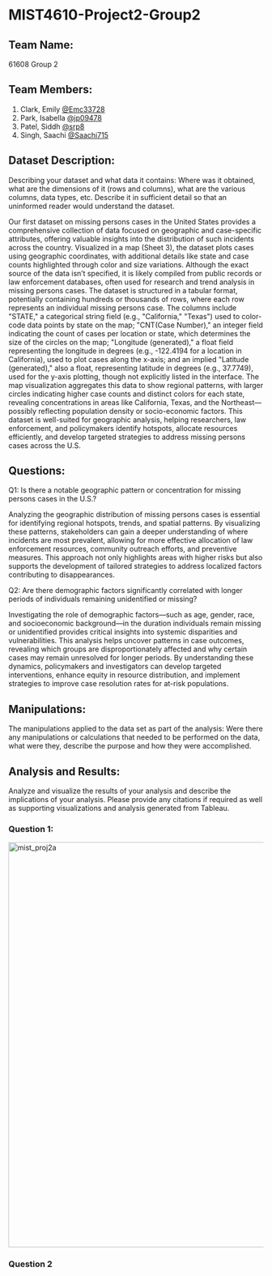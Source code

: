 # MIST4610-Project2-Group2

## Team Name:
61608 Group 2

## Team Members:
1. Clark, Emily [@Emc33728](https://github.com/Emc33728)
2. Park, Isabella [@jp09478](https://github.com/jp09478)
3. Patel, Siddh [@srp8](https://github.com/srp8)
4. Singh, Saachi [@Saachi715](https://github.com/Saachi715)

## Dataset Description: 
Describing your dataset and what data it contains:
Where was it obtained, what are the dimensions of it (rows and columns), what are the various
columns, data types, etc. Describe it in sufficient detail so that an uninformed reader would
understand the dataset.

Our first dataset on missing persons cases in the United States provides a comprehensive collection of data focused on geographic and case-specific attributes, offering valuable insights into the distribution of such incidents across the country. Visualized in a map (Sheet 3), the dataset plots cases using geographic coordinates, with additional details like state and case counts highlighted through color and size variations. Although the exact source of the data isn’t specified, it is likely compiled from public records or law enforcement databases, often used for research and trend analysis in missing persons cases. The dataset is structured in a tabular format, potentially containing hundreds or thousands of rows, where each row represents an individual missing persons case. The columns include "STATE," a categorical string field (e.g., "California," "Texas") used to color-code data points by state on the map; "CNT(Case Number)," an integer field indicating the count of cases per location or state, which determines the size of the circles on the map; "Longitude (generated)," a float field representing the longitude in degrees (e.g., -122.4194 for a location in California), used to plot cases along the x-axis; and an implied "Latitude (generated)," also a float, representing latitude in degrees (e.g., 37.7749), used for the y-axis plotting, though not explicitly listed in the interface. The map visualization aggregates this data to show regional patterns, with larger circles indicating higher case counts and distinct colors for each state, revealing concentrations in areas like California, Texas, and the Northeast—possibly reflecting population density or socio-economic factors. This dataset is well-suited for geographic analysis, helping researchers, law enforcement, and policymakers identify hotspots, allocate resources efficiently, and develop targeted strategies to address missing persons cases across the U.S.


## Questions:

Q1: Is there a notable geographic pattern or concentration for missing persons cases in the U.S.?

Analyzing the geographic distribution of missing persons cases is essential for identifying regional hotspots, trends, and spatial patterns. By visualizing these patterns, stakeholders can gain a deeper understanding of where incidents are most prevalent, allowing for more effective allocation of law enforcement resources, community outreach efforts, and preventive measures. This approach not only highlights areas with higher risks but also supports the development of tailored strategies to address localized factors contributing to disappearances.

Q2: Are there demographic factors significantly correlated with longer periods of individuals remaining unidentified or missing?

Investigating the role of demographic factors—such as age, gender, race, and socioeconomic background—in the duration individuals remain missing or unidentified provides critical insights into systemic disparities and vulnerabilities. This analysis helps uncover patterns in case outcomes, revealing which groups are disproportionately affected and why certain cases may remain unresolved for longer periods. By understanding these dynamics, policymakers and investigators can develop targeted interventions, enhance equity in resource distribution, and implement strategies to improve case resolution rates for at-risk populations.

## Manipulations: 
The manipulations applied to the data set as part of the analysis:
Were there any manipulations or calculations that needed to be performed on the data, what were
they, describe the purpose and how they were accomplished.

## Analysis and Results:
Analyze and visualize the results of your analysis and describe the implications of your analysis.
Please provide any citations if required as well as supporting visualizations and analysis
generated from Tableau.

### Question 1:
<img width="800" alt="mist_proj2a" src="https://github.com/user-attachments/assets/ff7760fe-11bd-4448-9f2b-606285ff3515" />

### Question 2










